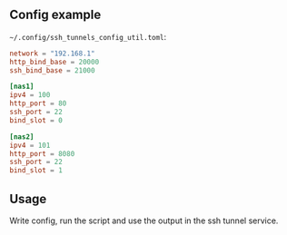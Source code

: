## Config example

`~/.config/ssh_tunnels_config_util.toml`:

```toml
network = "192.168.1"
http_bind_base = 20000
ssh_bind_base = 21000

[nas1]
ipv4 = 100
http_port = 80
ssh_port = 22
bind_slot = 0

[nas2]
ipv4 = 101
http_port = 8080
ssh_port = 22
bind_slot = 1
```

## Usage

Write config, run the script and use the output in the ssh tunnel service.